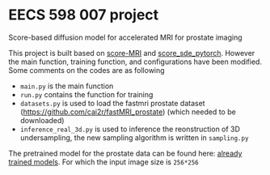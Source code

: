 # EECS 598 007 project
Score-based diffusion model for accelerated MRI for prostate imaging

This project is built based on [score-MRI](https://github.com/HJ-harry/score-MRI) and [score_sde_pytorch](https://github.com/yang-song/score_sde_pytorch). However the main function, training function, and configurations have been modified. Some comments on the codes are as following
- `main.py` is the main function
- `run.py` contains the function for training
- `datasets.py` is used to load the fastmri prostate dataset (https://github.com/cai2r/fastMRI_prostate) (which needed to be downloaded)
- `inference_real_3d.py` is used to inference the reonstruction of 3D undersampling, the new sampling algorithm is written in `sampling.py`

The pretrained model for the prostate data can be found here: [already trained models]( https://drive.google.com/drive/folders/1623gRCSSLAIodK7bAWZzvAdTgUFPvcnX?usp=sharing).
For which the input image size is `256*256`
